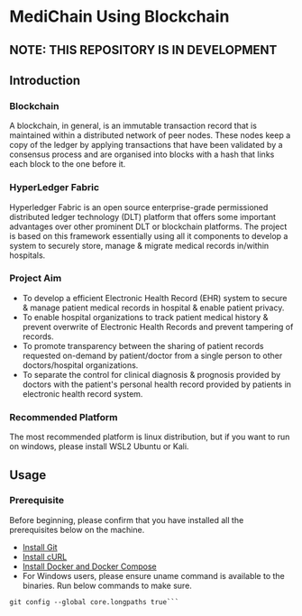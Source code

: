 # MediChain Using Blockchain
## NOTE: THIS REPOSITORY IS IN DEVELOPMENT
## Introduction
### Blockchain
A blockchain, in general, is an immutable transaction record that is maintained within a distributed network of peer nodes. These nodes keep a copy of the ledger by applying transactions that have been validated by a consensus process and are organised into blocks with a hash that links each block to the one before it.

### HyperLedger Fabric
Hyperledger Fabric is an open source enterprise-grade permissioned distributed ledger technology (DLT) platform that offers some important advantages over other prominent DLT or blockchain platforms. The project is based on this framework essentially using all it components to develop a system to securely store, manage & migrate medical records in/within hospitals.

### Project Aim
- To develop a efficient Electronic Health Record (EHR) system to secure & manage patient medical records in hospital & enable patient privacy.
- To enable hospital organizations to track patient medical history & prevent overwrite of Electronic Health Records and prevent tampering of records.
- To promote transparency between the sharing of patient records requested on-demand by patient/doctor from a single person to other doctors/hospital organizations.
- To separate the control for clinical diagnosis & prognosis provided by doctors with the patient's personal health record provided by patients in electronic health record system.

### Recommended Platform
The most recommended platform is linux distribution, but if you want to run on windows, please install WSL2 Ubuntu or Kali.

## Usage
### Prerequisite
Before beginning, please confirm that you have installed all the prerequisites below on the machine.
- [Install Git](https://hyperledger-fabric.readthedocs.io/en/release-2.2/prereqs.html#install-git)
- [Install cURL](https://hyperledger-fabric.readthedocs.io/en/release-2.2/prereqs.html#install-curl)
- [Install Docker and Docker Compose](https://hyperledger-fabric.readthedocs.io/en/release-2.2/prereqs.html#docker-and-docker-compose)
- For Windows users, please ensure uname command is available to the binaries. Run below commands to make sure.
```git config --global core.autocrlf false
git config --global core.longpaths true```
